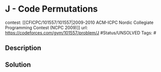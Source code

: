 # J - Code Permutations

contest: [[CFICPC/101557/101557|2009-2010 ACM-ICPC Nordic Collegiate Programming Contest (NCPC 2009)]]
url: https://codeforces.com/gym/101557/problem/J
#Status/UNSOLVED
Tags: #

## Description

## Solution

